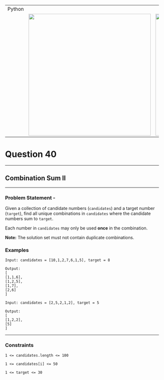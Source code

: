 ||||
|---|---|---|
|Python|
||<img src = 'https://awesomescreenshot.s3.amazonaws.com/image/4900480/44195064-cf944726a854e0b82c875b1e73e58ef5.png?X-Amz-Algorithm=AWS4-HMAC-SHA256&X-Amz-Credential=AKIAJSCJQ2NM3XLFPVKA%2F20231112%2Fus-east-1%2Fs3%2Faws4_request&X-Amz-Date=20231112T111431Z&X-Amz-Expires=28800&X-Amz-SignedHeaders=host&X-Amz-Signature=42d24afbf4ca6c82255b5480a0aabe24e58d2577666c4f86e385ce63568468c8' width = 400>|<img src = 'https://awesomescreenshot.s3.amazonaws.com/image/4900480/44195069-ed29f860345a5bbe04cc5de9b8968944.png?X-Amz-Algorithm=AWS4-HMAC-SHA256&X-Amz-Credential=AKIAJSCJQ2NM3XLFPVKA%2F20231112%2Fus-east-1%2Fs3%2Faws4_request&X-Amz-Date=20231112T111521Z&X-Amz-Expires=28800&X-Amz-SignedHeaders=host&X-Amz-Signature=ebc4769eacc05a6dbf07b979204c2d427ea436687a946d049d1c7e567c6a08ea' width = 400>


# Question 40
****
## Combination Sum ll

****
### Problem Statement -

Given a collection of candidate numbers (`candidates`) and a target number (`target`), find all unique combinations in `candidates` where the candidate numbers sum to `target`.

Each number in `candidates` may only be used **once** in the combination.

**Note:** The solution set must not contain duplicate combinations.

### Examples

```
Input: candidates = [10,1,2,7,6,1,5], target = 8

Output: 
[
[1,1,6],
[1,2,5],
[1,7],
[2,6]
]

```
```
Input: candidates = [2,5,2,1,2], target = 5

Output: 
[
[1,2,2],
[5]
]
```
****
### Constraints
```
1 <= candidates.length <= 100

1 <= candidates[i] <= 50

1 <= target <= 30
```
